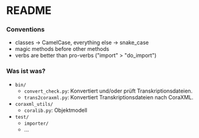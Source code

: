 # README #


### Conventions

* classes -> CamelCase, everything else -> snake_case
* magic methods before other methods
* verbs are better than pro-verbs ("import" > "do_import")


### Was ist was?

* `bin/`
	* `convert_check.py`: Konvertiert und/oder prüft Transkriptionsdateien. 
	* `trans2coraxml.py`: Konvertiert Transkriptionsdateien nach CoraXML.
* `coraxml_utils/`
	* `coralib.py`: Objektmodell
* `test/`
	* `importer/`
	* ...